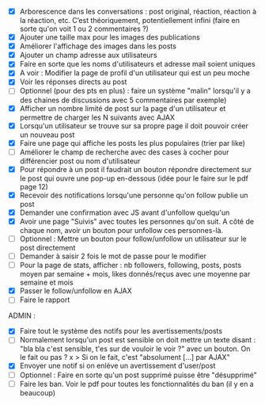- [x] Arborescence dans les conversations : post original, réaction, réaction à la réaction, etc. C’est théoriquement, potentiellement infini (faire en sorte qu'on voit 1 ou 2 commentaires ?)
- [x] Ajouter une taille max pour les images des publications
- [x] Améliorer l'affichage des images dans les posts
- [x] Ajouter un champ adresse aux utilisateurs
- [x] Faire en sorte que les noms d'utilisateurs et adresse mail soient uniques
- [x] A voir : Modifier la page de profil d'un utilisateur qui est un peu moche
- [x] Voir les réponses directs au post
- [ ] Optionnel (pour des pts en plus) : faire un système "malin" lorsqu'il y a des chaines de discussions avec 5 commentaires par exemple)
- [x] Afficher un nombre limité de post sur la page d'un utilisateur et permettre de charger les N suivants avec AJAX
- [x] Lorsqu'un utilisateur se trouve sur sa propre page il doit pouvoir créer un nouveau post
- [x] Faire une page qui affiche les posts les plus populaires (trier par like)
- [ ] Améliorer le champ de recherche avec des cases à cocher pour différencier post ou nom d'utilisateur
- [x] Pour répondre à un post il faudrait un bouton répondre directement sur le post qui ouvre une pop-up en-dessous (idée pour le faire sur le pdf page 12)
- [x] Recevoir des notifications lorsqu'une personne qu'on follow publie un post
- [x] Demander une confirmation avec JS avant d'unfollow quelqu'un
- [x] Avoir une page "Suivis" avec toutes les personnes qu'on suit. A côté de chaque nom, avoir un bouton pour unfollow ces personnes-là.
- [ ] Optionnel : Mettre un bouton pour follow/unfollow un utilisateur sur le post directement
- [ ] Demander à saisir 2 fois le mot de passe pour le modifier
- [ ] Pour la page de stats, afficher : nb followers, following, posts, posts moyen par semaine + mois, likes donnés/reçus avec une moyenne par semaine et mois
- [x] Passer le follow/unfollow en AJAX
- [ ] Faire le rapport

ADMIN :
- [x] Faire tout le système des notifs pour les avertissements/posts
- [ ] Normalement lorsqu'un post est sensible on doit mettre un texte disant : "bla bla c'est sensible, t'es sur de vouloir le voir ?" avec un bouton. On le fait ou pas ? 
  x > Si on le fait, c'est "absolument [...] par AJAX"
- [x] Envoyer une notif si on enlève un avertissement d'user/post
- [ ] Optionnel : Faire en sorte qu'un post supprimé puisse être "désupprimé"
- [ ] Faire les ban. Voir le pdf pour toutes les fonctionnalités du ban (il y en a beaucoup)